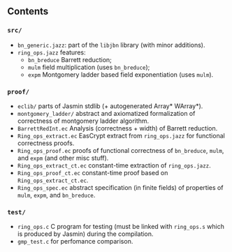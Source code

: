 ## Contents

### `src/`

* `bn_generic.jazz`: part of the `libjbn` library (with minor additions).
* `ring_ops.jazz` features:
   - `bn_breduce` Barrett reduction;
   - `mulm` field multiplication (uses `bn_breduce`);
   - `expm` Montgomery ladder based field exponentiation (uses `mulm`).
   

### `proof/`
* `eclib/` parts of Jasmin stdlib (+ autogenerated Array* WArray*).
* `montgomery_ladder/` abstract and axiomatized formalization of correctness of montgomery ladder algorithm.
* `BarrettRedInt.ec` Analysis (correctness + width) of Barrett reduction.
* `Ring_ops_extract.ec` EasCrypt extract from `ring_ops.jazz` for functional correctness proofs.
* `Ring_ops_proof.ec` proofs of functional correctness of `bn_breduce`, `mulm`, and `expm` (and other misc stuff).
* `Ring_ops_extract_ct.ec` constant-time extraction of `ring_ops.jazz`.
* `Ring_ops_proof_ct.ec` constant-time proof based on `Ring_ops_extract_ct.ec`.
* `Ring_ops_spec.ec` abstract specification (in finite fields) of properties of `mulm`, `expm`, and `bn_breduce`.


### `test/`
* `ring_ops.c` C program for testing (must be linked with `ring_ops.s` which is produced by Jasmin) during the compilation.
* `gmp_test.c` for perfomance comparison.

